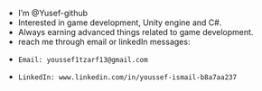 -  I’m @Yusef-github
-  Interested in game development, Unity engine and C#.
-  Always earning advanced things related to game development.
-  reach me through email or linkedIn messages:
-     Email: youssef1tzarf13@gmail.com
-     LinkedIn: www.linkedin.com/in/youssef-ismail-b8a7aa237
